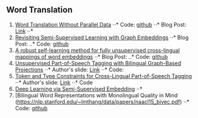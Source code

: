 ## Word Translation
1. [Word Translation Without Parallel Data](https://arxiv.org/abs/1710.04087)
  ⋅⋅* Code: [github](https://github.com/facebookresearch/MUSE)
⋅⋅* Blog Post: [Link](http://ruotianluo.github.io/2017/10/19/word-translation/)
⋅⋅* 
2. [Revisiting Semi-Supervised Learning with Graph Embeddings](https://arxiv.org/pdf/1603.08861.pdf)
⋅⋅* Blog Post:
..* Code: [github](https://github.com/kimiyoung/planetoid)
3. [A robust self-learning method for fully unsupervised cross-lingual mappings of word embeddings](https://arxiv.org/abs/1805.06297)
⋅⋅* Blog Post:
..* Code: [github](https://github.com/artetxem/vecmap)
4. [Unsupervised Part-of-Speech Tagging with Bilingual Graph-Based Projections](http://www.petrovi.de/data/acl11.pdf)
⋅⋅* Author's slide: [Link](http://www.petrovi.de/data/acl11slides.pdf)
⋅⋅* Code: 
5. [Token and Type Constraints for Cross-Lingual Part-of-Speech Tagging](http://www.petrovi.de/data/tacl13.pdf)
⋅⋅* Author's slide: [Link](http://www.petrovi.de/data/tacl13slides.pdf)
⋅⋅* Code
6. [Deep Learning via Semi-Supervised Embedding](http://www.thespermwhale.com/jaseweston/papers/deep_embed.pdf)
⋅⋅*
7. [Bilingual Word Representations with Monolingual Quality in Mind (https://nlp.stanford.edu/~lmthang/data/papers/naacl15_bivec.pdf)
⋅⋅* Code: [github](https://github.com/lmthang/bivec)
